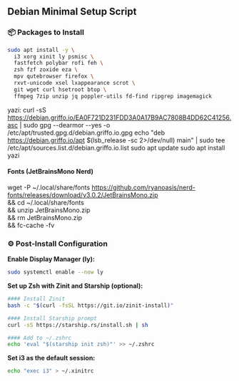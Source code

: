 ## Debian Minimal Setup Script

### 📦 Packages to Install

```bash
sudo apt install -y \
  i3 xorg xinit ly psmisc \
  fastfetch polybar rofi feh \
  zsh fzf zoxide eza \
  mpv qutebrowser firefox \
  rxvt-unicode xsel lxappearance scrot \
  git wget curl hsetroot btop \
  ffmpeg 7zip unzip jq poppler-utils fd-find ripgrep imagemagick

```
yazi:
curl -sS https://debian.griffo.io/EA0F721D231FDD3A0A17B9AC7808B4DD62C41256.asc | sudo gpg --dearmor --yes -o /etc/apt/trusted.gpg.d/debian.griffo.io.gpg
echo "deb https://debian.griffo.io/apt $(lsb_release -sc 2>/dev/null) main" | sudo tee /etc/apt/sources.list.d/debian.griffo.io.list
sudo apt update
sudo apt install yazi

#### Fonts (JetBrainsMono Nerd)

wget -P ~/.local/share/fonts https://github.com/ryanoasis/nerd-fonts/releases/download/v3.0.2/JetBrainsMono.zip \
&& cd ~/.local/share/fonts \
&& unzip JetBrainsMono.zip \
&& rm JetBrainsMono.zip \
&& fc-cache -fv

### ⚙️ Post-Install Configuration

**Enable Display Manager (ly):**

```bash
sudo systemctl enable --now ly
```

**Set up Zsh with Zinit and Starship (optional):**

```bash
#### Install Zinit
bash -c "$(curl -fsSL https://git.io/zinit-install)"

#### Install Starship prompt
curl -sS https://starship.rs/install.sh | sh

#### Add to ~/.zshrc
echo 'eval "$(starship init zsh)"' >> ~/.zshrc
```

**Set i3 as the default session:**

```bash
echo "exec i3" > ~/.xinitrc
```
